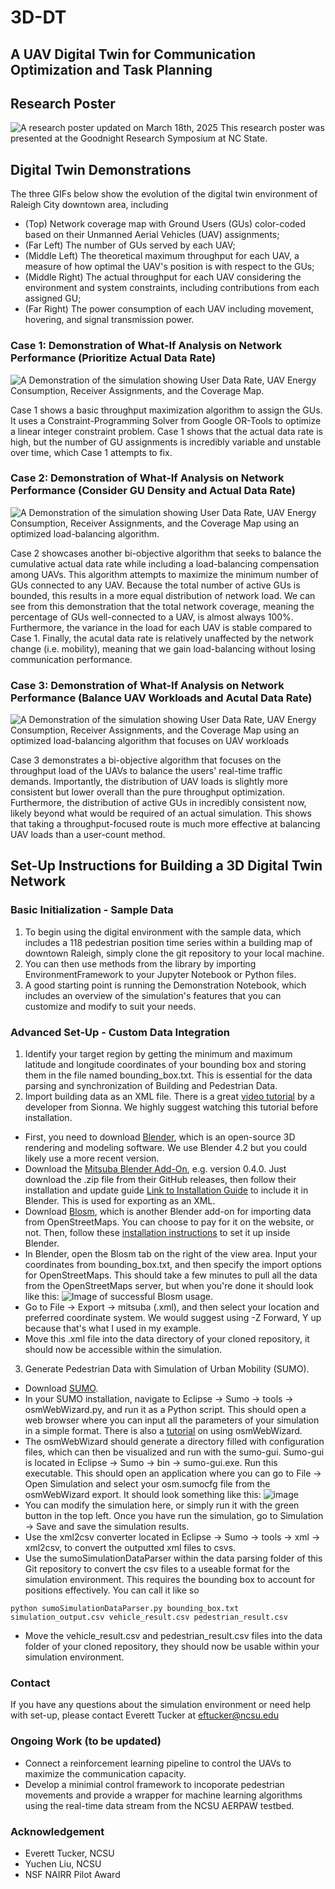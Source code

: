 # 3D-DT
## A UAV Digital Twin for Communication Optimization and Task Planning

## Research Poster
![A research poster updated on March 18th, 2025](presentations/research_poster_final_img.jpg)
This research poster was presented at the Goodnight Research Symposium at NC State.

## Digital Twin Demonstrations
The three GIFs below show the evolution of the digital twin environment of Raleigh City downtown area, including
* (Top) Network coverage map with Ground Users (GUs) color-coded based on their Unmanned Aerial Vehicles (UAV) assignments;
* (Far Left) The number of GUs served by each UAV;
* (Middle Left) The theoretical maximum throughput for each UAV, a measure of how optimal the UAV's position is with respect to the GUs;
* (Middle Right) The actual throughput for each UAV considering the environment and system constraints, including contributions from each assigned GU;
* (Far Right) The power consumption of each UAV including movement, hovering, and signal transmission power.

### Case 1: Demonstration of What-If Analysis on Network Performance (Prioritize Actual Data Rate)
![A Demonstration of the simulation showing User Data Rate, UAV Energy Consumption, Receiver Assignments, and the Coverage Map.](gifs/0_assignGUs.gif)

Case 1 shows a basic throughput maximization algorithm to assign the GUs. It uses a Constraint-Programming Solver from Google OR-Tools to optimize a linear integer constraint problem. Case 1 shows that the actual data rate is high, but the number of GU assignments is incredibly variable and unstable over time, which Case 1 attempts to fix.

### Case 2: Demonstration of What-If Analysis on Network Performance (Consider GU Density and Actual Data Rate)
![A Demonstration of the simulation showing User Data Rate, UAV Energy Consumption, Receiver Assignments, and the Coverage Map using an optimized load-balancing algorithm.](gifs/1_assignGUsWithLoadBalancing.gif)

Case 2 showcases another bi-objective algorithm that seeks to balance the cumulative actual data rate while including a load-balancing compensation among UAVs. This algorithm attempts to maximize the minimum number of GUs connected to any UAV. Because the total number of active GUs is bounded, this results in a more equal distribution of network load. We can see from this demonstration that the total network coverage, meaning the percentage of GUs well-connected to a UAV, is almost always 100%. Furthermore, the variance in the load for each UAV is stable compared to Case 1. Finally, the acutal data rate is relatively unaffected by the network change (i.e. mobility), meaning that we gain load-balancing without losing communication performance.

### Case 3: Demonstration of What-If Analysis on Network Performance (Balance UAV Workloads and Acutal Data Rate)
![A Demonstration of the simulation showing User Data Rate, UAV Energy Consumption, Receiver Assignments, and the Coverage Map using an optimized load-balancing algorithm that focuses on UAV workloads](gifs/2_assignGUsWithThroughputWaste.gif)

Case 3 demonstrates a bi-objective algorithm that focuses on the throughput load of the UAVs to balance the users' real-time traffic demands. Importantly, the distribution of UAV loads is slightly more consistent but lower overall than the pure throughput optimization. Furthermore, the distribution of active GUs in incredibly consistent now, likely beyond what would be required of an actual simulation. This shows that taking a throughput-focused route is much more effective at balancing UAV loads than a user-count method.

## Set-Up Instructions for Building a 3D Digital Twin Network
### Basic Initialization - Sample Data
1. To begin using the digital environment with the sample data, which includes a 118 pedestrian position time series within a building map of downtown Raleigh, simply clone the git repository to your local machine.
2. You can then use methods from the library by importing EnvironmentFramework to your Jupyter Notebook or Python files.
3. A good starting point is running the Demonstration Notebook, which includes an overview of the simulation's features that you can customize and modify to suit your needs.

### Advanced Set-Up - Custom Data Integration
1. Identify your target region by getting the minimum and maximum latitude and longitude coordinates of your bounding box and storing them in the file named bounding_box.txt. This is essential for the data parsing and synchronization of Building and Pedestrian Data.
2. Import building data as an XML file. There is a great [video tutorial](https://www.youtube.com/watch?v=7xHLDxUaQ7c) by a developer from Sionna. We highly suggest watching this tutorial before installation.
  * First, you need to download [Blender](https://www.blender.org/download/), which is an open-source 3D rendering and modeling software. We use Blender 4.2 but you could likely use a more recent version.
  * Download the [Mitsuba Blender Add-On](https://github.com/mitsuba-renderer/mitsuba-blender/releases), e.g. version 0.4.0. Just download the .zip file from their GitHub releases, then follow their installation and update guide [Link to Installation Guide](https://github.com/mitsuba-renderer/mitsuba-blender/wiki/Installation-&-Update-Guide) to include it in Blender. This is used for exporting as an XML.
  * Download [Blosm](https://prochitecture.gumroad.com/l/blender-osm), which is another Blender add-on for importing data from OpenStreetMaps. You can choose to pay for it on the website, or not. Then, follow these [installation instructions](https://github.com/vvoovv/blosm/wiki/Documentation#installation) to set it up inside Blender.
  *  In Blender, open the Blosm tab on the right of the view area. Input your coordinates from bounding_box.txt, and then specify the import options for OpenStreetMaps. This should take a few minutes to pull all the data from the OpenStreetMaps server, but when you're done it should look like this:
![Image of successful Blosm usage.](https://github.com/user-attachments/assets/04cdd374-8967-4fe1-b13f-4dd6d436f588)
  * Go to File -> Export -> mitsuba (.xml), and then select your location and preferred coordinate system. We would suggest using -Z Forward, Y up because that's what I used in my example.
  * Move this .xml file into the data directory of your cloned repository, it should now be accessible within the simulation.
3. Generate Pedestrian Data with Simulation of Urban Mobility (SUMO).
 * Download [SUMO](https://eclipse.dev/sumo/).
 * In your SUMO installation, navigate to Eclipse -> Sumo -> tools -> osmWebWizard.py, and run it as a Python script. This should open a web browser where you can input all the parameters of your simulation in a simple format. There is also a [tutorial](https://sumo.dlr.de/docs/Tutorials/OSMWebWizard.html) on using osmWebWizard.
 * The osmWebWizard should generate a directory filled with configuration files, which can then be visualized and run with the sumo-gui. Sumo-gui is located in Eclipse -> Sumo -> bin -> sumo-gui.exe. Run this executable. This should open an application where you can go to File -> Open Simulation and select your osm.sumocfg file from the osmWebWizard export. It should look something like this:
 ![image](https://github.com/user-attachments/assets/d688f01b-4563-4d49-a3f5-c623a1023b2c)
 * You can modify the simulation here, or simply run it with the green button in the top left. Once you have run the simulation, go to Simulation -> Save and save the simulation results.
 * Use the xml2csv converter located in Eclipse -> Sumo -> tools -> xml -> xml2csv, to convert the outputted xml files to csvs.
 * Use the sumoSimulationDataParser within the data parsing folder of this Git repository to convert the csv files to a useable format for the simulation environment. This requires the bounding box to account for positions effectively. You can call it like so
```
python sumoSimulationDataParser.py bounding_box.txt simulation_output.csv vehicle_result.csv pedestrian_result.csv
```
 * Move the vehicle_result.csv and pedestrian_result.csv files into the data folder of your cloned repository, they should now be usable within your simulation environment. 

### Contact
If you have any questions about the simulation environment or need help with set-up, please contact Everett Tucker at eftucker@ncsu.edu

### Ongoing Work (to be updated)
- Connect a reinforcement learning pipeline to control the UAVs to maximize the communication capacity.
- Develop a minimial control framework to incoporate pedestrian movements and provide a wrapper for machine learning algorithms using the real-time data stream from the NCSU AERPAW testbed.


### Acknowledgement
- Everett Tucker, NCSU
- Yuchen Liu, NCSU
- NSF NAIRR Pilot Award

<!---
## Good Luck and Happy Simulating!

## Goals
- Construct a pipeline for the simulation of pedestrian data using SUMO
- Import building data from OpenStreetMaps and use Sionna for ray tracing
- Create a realistic simulation for simulating UAV communication with ground users in urban settings.
- Train a reinforcement learning model to control the UAVs to maximize the communication capacity of the UAV network with the Ground Users.

## Current Task
- Working on a minimial control framework to simulation UAV and pedestrian movement and provide a wrapper for machine learning algorithms using the real-time data stream from AERPAW testbed.

## What's Done Already
- Generating pedestrian data with SUMO and parsing it into a usable format.
- Importing data from OpenStreetMaps into Sionna
- Running Sionna ray tracing algorithms to determine communication metrics like path loss between a UAV and a ground user.
--->


